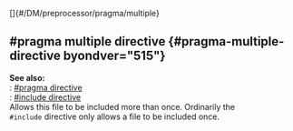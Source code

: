 []{#/DM/preprocessor/pragma/multiple}    
## #pragma multiple directive {#pragma-multiple-directive byondver="515"}    
**See also:**    
:   [#pragma directive](ref/DM/preprocessor/pragma)    
:   [#include directive](ref/DM/preprocessor/include)    
Allows this file to be included more than once. Ordinarily the    
`#include` directive only allows a file to be included once.  